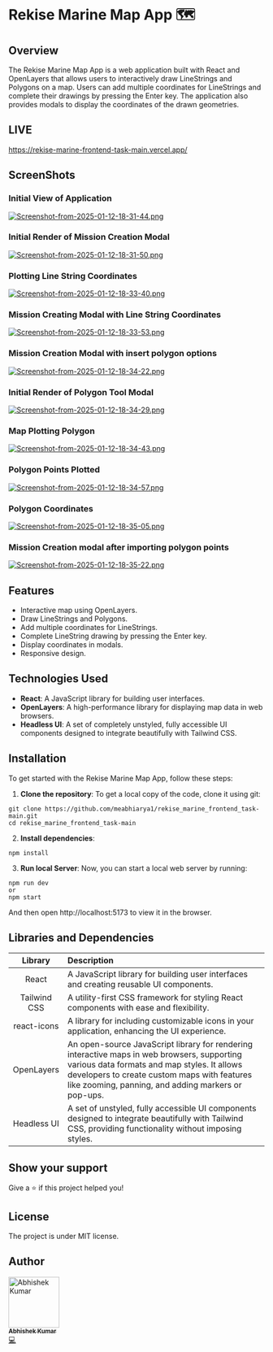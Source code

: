 # Rekise Marine Map App 🗺️

## Overview

The Rekise Marine Map App is a web application built with React and OpenLayers that allows users to interactively draw LineStrings and Polygons on a map. Users can add multiple coordinates for LineStrings and complete their drawings by pressing the Enter key. The application also provides modals to display the coordinates of the drawn geometries.

## LIVE

https://rekise-marine-frontend-task-main.vercel.app/

## ScreenShots

### Initial View of Application
[![Screenshot-from-2025-01-12-18-31-44.png](https://i.postimg.cc/FK0JSh5x/Screenshot-from-2025-01-12-18-31-44.png)](https://postimg.cc/R3VF5503)

### Initial Render of Mission Creation Modal
[![Screenshot-from-2025-01-12-18-31-50.png](https://i.postimg.cc/KvYLWXBZ/Screenshot-from-2025-01-12-18-31-50.png)](https://postimg.cc/mh0tc5mq)

### Plotting Line String Coordinates 
[![Screenshot-from-2025-01-12-18-33-40.png](https://i.postimg.cc/4N4bTHkR/Screenshot-from-2025-01-12-18-33-40.png)](https://postimg.cc/jC9JH5SM)

### Mission Creating Modal with Line String Coordinates
[![Screenshot-from-2025-01-12-18-33-53.png](https://i.postimg.cc/DycjrKFn/Screenshot-from-2025-01-12-18-33-53.png)](https://postimg.cc/N55ktS5z)

### Mission Creation Modal with insert polygon options 
[![Screenshot-from-2025-01-12-18-34-22.png](https://i.postimg.cc/3Rp0g7sB/Screenshot-from-2025-01-12-18-34-22.png)](https://postimg.cc/KkGYbXvk)

### Initial Render of Polygon Tool Modal
[![Screenshot-from-2025-01-12-18-34-29.png](https://i.postimg.cc/rpNvztmC/Screenshot-from-2025-01-12-18-34-29.png)](https://postimg.cc/t17rMJFY)

### Map Plotting Polygon
[![Screenshot-from-2025-01-12-18-34-43.png](https://i.postimg.cc/prrNwXPQ/Screenshot-from-2025-01-12-18-34-43.png)](https://postimg.cc/PpgFZHpN)


### Polygon Points Plotted

[![Screenshot-from-2025-01-12-18-34-57.png](https://i.postimg.cc/K8kGKQS7/Screenshot-from-2025-01-12-18-34-57.png)](https://postimg.cc/sMzdqY21)


### Polygon Coordinates
[![Screenshot-from-2025-01-12-18-35-05.png](https://i.postimg.cc/0ybQYPmw/Screenshot-from-2025-01-12-18-35-05.png)](https://postimg.cc/FYXNmtTr)


### Mission Creation modal after importing polygon points
[![Screenshot-from-2025-01-12-18-35-22.png](https://i.postimg.cc/W1HdChj8/Screenshot-from-2025-01-12-18-35-22.png)](https://postimg.cc/G4v3s34T)

## Features

-   Interactive map using OpenLayers.
-   Draw LineStrings and Polygons.
-   Add multiple coordinates for LineStrings.
-   Complete LineString drawing by pressing the Enter key.
-   Display coordinates in modals.
-   Responsive design.

## Technologies Used

-   **React**: A JavaScript library for building user interfaces.
-   **OpenLayers**: A high-performance library for displaying map data in web browsers.
-   **Headless UI**: A set of completely unstyled, fully accessible UI components designed to integrate beautifully with Tailwind CSS.

## Installation

To get started with the Rekise Marine Map App, follow these steps:

1. **Clone the repository**:
   To get a local copy of the code, clone it using git:

```
git clone https://github.com/meabhiarya1/rekise_marine_frontend_task-main.git
cd rekise_marine_frontend_task-main
```

2. **Install dependencies**:

```
npm install
```

3. **Run local Server**:
   Now, you can start a local web server by running:

```
npm run dev
or
npm start
```

And then open http://localhost:5173 to view it in the browser.

## Libraries and Dependencies


|   Library    | Description                                                                                                                                                                                                                                      |
| :----------: | :----------------------------------------------------------------------------------------------------------------------------------------------------------------------------------------------------------------------------------------------- |
|    React     | A JavaScript library for building user interfaces and creating reusable UI components.                                                                                                                                                           |
| Tailwind CSS | A utility-first CSS framework for styling React components with ease and flexibility.                                                                                                                                                            |
| react-icons  | A library for including customizable icons in your application, enhancing the UI experience.                                                                                                                                                     |
|  OpenLayers  | An open-source JavaScript library for rendering interactive maps in web browsers, supporting various data formats and map styles. It allows developers to create custom maps with features like zooming, panning, and adding markers or pop-ups. |
| Headless UI  | A set of unstyled, fully accessible UI components designed to integrate beautifully with Tailwind CSS, providing functionality without imposing styles.                                                                                          |

## Show your support

Give a ⭐️ if this project helped you!

## License

The project is under MIT license.

## Author
<a href="https://github.com/meabhiarya1">
<img src="https://avatars.githubusercontent.com/u/73664886?s=400&u=b4640ee6fcf6bdb55f455d2b1ec8d91a330f9b04&v=4" width="100px;" alt="Abhishek Kumar"/><br />
<sub><b>Abhishek Kumar</b></sub>
</a><br />
<a href="https://github.com/meabhiarya1/rekise_marine_frontend_task/commits?author=meabhiarya1" title="Code">💻</a>

